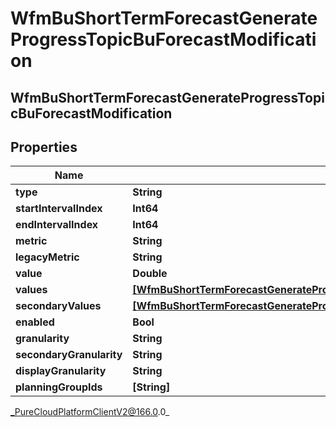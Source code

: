 # WfmBuShortTermForecastGenerateProgressTopicBuForecastModification

## WfmBuShortTermForecastGenerateProgressTopicBuForecastModification

## Properties

|Name | Type | Description | Notes|
|------------ | ------------- | ------------- | -------------|
| **type** | **String** |  | [optional] |
| **startIntervalIndex** | **Int64** |  | [optional] |
| **endIntervalIndex** | **Int64** |  | [optional] |
| **metric** | **String** |  | [optional] |
| **legacyMetric** | **String** |  | [optional] |
| **value** | **Double** |  | [optional] |
| **values** | [**[WfmBuShortTermForecastGenerateProgressTopicModificationIntervalOffsetValue]**]([WfmBuShortTermForecastGenerateProgressTopicModificationIntervalOffsetValue]) |  | [optional] |
| **secondaryValues** | [**[WfmBuShortTermForecastGenerateProgressTopicModificationIntervalOffsetValue]**]([WfmBuShortTermForecastGenerateProgressTopicModificationIntervalOffsetValue]) |  | [optional] |
| **enabled** | **Bool** |  | [optional] |
| **granularity** | **String** |  | [optional] |
| **secondaryGranularity** | **String** |  | [optional] |
| **displayGranularity** | **String** |  | [optional] |
| **planningGroupIds** | **[String]** |  | [optional] |



_PureCloudPlatformClientV2@166.0.0_
